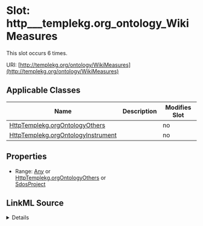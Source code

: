 

# Slot: http___templekg.org_ontology_WikiMeasures




This slot occurs 6 times.


URI: [http://templekg.org/ontology/WikiMeasures](http://templekg.org/ontology/WikiMeasures)



<!-- no inheritance hierarchy -->





## Applicable Classes

| Name | Description | Modifies Slot |
| --- | --- | --- |
| [HttpTemplekg.orgOntologyOthers](../classes/HttpTemplekg.orgOntologyOthers.md) |  |  no  |
| [HttpTemplekg.orgOntologyInstrument](../classes/HttpTemplekg.orgOntologyInstrument.md) |  |  no  |







## Properties

* Range: [Any](../classes/Any.md)&nbsp;or&nbsp;<br />[HttpTemplekg.orgOntologyOthers](../classes/HttpTemplekg.orgOntologyOthers.md)&nbsp;or&nbsp;<br />[SdosProject](../classes/SdosProject.md)







## LinkML Source

<details>

```yaml
name: http___templekg.org_ontology_WikiMeasures
from_schema: okns:climatepub4-kg
rank: 1000
slot_uri: http://templekg.org/ontology/WikiMeasures
alias: http___templekg.org_ontology_WikiMeasures
domain_of:
- http___templekg.org_ontology_Instrument
- http___templekg.org_ontology_Others
range: Any
any_of:
- range: http___templekg.org_ontology_Others
- range: sdos_Project

```
</details>